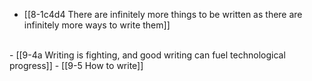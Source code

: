 - [[8-1c4d4 There are infinitely more things to be written as there are infinitely more ways to write them]]
<br>
- [[9-4a Writing is fighting, and good writing can fuel technological progress]]
- [[9-5 How to write]]
